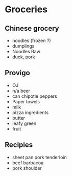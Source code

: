 # Groceries

## Chinese grocery

- noodles (frozen ?)
- dumplings
- Noodles Raw
- duck, pork

## Provigo

- OJ
- n/a beer
- can chipotle peppers
- Paper towels
- milk
- pizza ingredients
- butter
- leafy green
- fruit

## Recipies

- sheet pan pork tenderloin
- beef barbacoa
- pork shoulder
